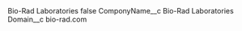 <?xml version="1.0" encoding="UTF-8"?>
<CustomMetadata xmlns="http://soap.sforce.com/2006/04/metadata" xmlns:xsi="http://www.w3.org/2001/XMLSchema-instance" xmlns:xsd="http://www.w3.org/2001/XMLSchema">
    <label>Bio-Rad Laboratories</label>
    <protected>false</protected>
    <values>
        <field>ComponyName__c</field>
        <value xsi:type="xsd:string">Bio-Rad Laboratories</value>
    </values>
    <values>
        <field>Domain__c</field>
        <value xsi:type="xsd:string">bio-rad.com</value>
    </values>
</CustomMetadata>
